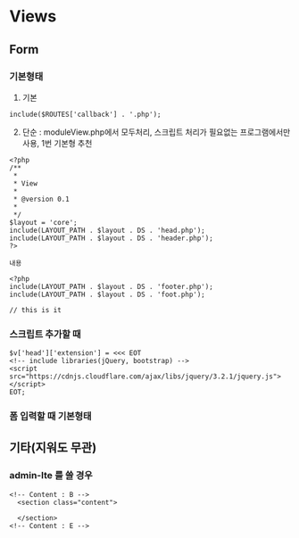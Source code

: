 Views
==================================================

Form
--------------------------------------------------

### 기본형태

1. 기본
```
include($ROUTES['callback'] . '.php');
```

2. 단순 : moduleView.php에서 모두처리, 스크립트 처리가 필요없는 프로그램에서만 사용, 1번 기본형 추천
```
<?php
/**
 *
 * View
 *
 * @version 0.1
 *
 */
$layout = 'core';
include(LAYOUT_PATH . $layout . DS . 'head.php');
include(LAYOUT_PATH . $layout . DS . 'header.php');
?>

내용

<?php
include(LAYOUT_PATH . $layout . DS . 'footer.php');
include(LAYOUT_PATH . $layout . DS . 'foot.php');

// this is it
```


### 스크립트 추가할 때

```
$v['head']['extension'] = <<< EOT
<!-- include libraries(jQuery, bootstrap) -->
<script src="https://cdnjs.cloudflare.com/ajax/libs/jquery/3.2.1/jquery.js"></script> 
EOT;
```


### 폼 입력할 때 기본형태
<form method="post" action="./" enctype="multipart/form-data">
    <input type="hidden" name="_method" value="update" /><!-- POST, PUT, PATCH, DELETE -->
    <input type="hidden" name="content_type" value="<?= $ROUTES['action'] ? $ROUTES['action'] : 'intro'; ?>" />
</form>


기타(지워도 무관)
---------------------------------------------------------

### admin-lte 를 쓸 경우

```
<!-- Content : B -->
  <section class="content">

  </section>
<!-- Content : E -->
```
